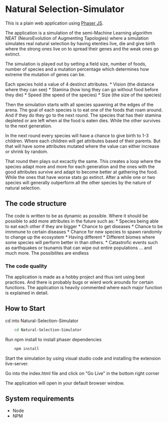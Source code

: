# Natural Selection-Simulator

This is a plain web application using [Phaser JS](https://phaser.io/). 

The application is a simulation of the semi-Machine Learning algorithm NEAT (NeuroEvolution of Augmenting Tapologies) where a simulation simulates real natural selection by having etenties live, die and give birth where the strong ones live on to spread their genes and the weak ones go extinct.

The simulation is played out by setting a field size, number of foods, number of species and a mutation percentage which determines how extreme the mutation of genes can be.

Each species hold a value of 4 destinct attributes. 
    * Vision (the distance where they can see)
    * Stamina (how long they can go without food before they die)
    * Speed (the speed of the species)
    * Size (the size of the species)

Then the simulation starts with all species spawning at the edges of the arena. The goal of each species is to eat one of the foods that roam around. And if they do they go to the next round. 
The species that has their stamina depleted or are left when al the food is eaten dies. While the other survives to the next generation.

In the next round every species will have a chance to give birth to 1-3 children. Where each children will get attributes based of their parents. But that will have some attributes mutated where the 
value can either increase or shrink by random.

That round then plays out excactly the same. This creates a loop where the species adapt more and more for each generation and the ones with the good attributes survive and adapt to become better at gathering the food.
While the ones that have worse stats go extinct. After a while one or two species will generally outperform all the other species by the nature of natural selection.

## The code structure

The code is written to be as dynamic as possible. Where it should be possible to add more attributes in the future such as: 
    * Species being able to eat each other if they are bigger
    * Chance to get diseases
    * Chance to be immmune to certain diseases
    * Chance for new species to spawn randomly to change up the ecosystem
    * Having different
    * Different biomes where some species will perform better in than others.
    * Catastrofic events such as earthquakes or tsunamis that can wipe out entire populations
    ... and much more. The possibilites are endless

### The code quality
The application is made as a hobby project and thus isnt using best practices. And there is probably bugs or wierd work arounds for certain functions.
The application is heavily commented where each major function is explained in detail. 

## How to Start
cd into Natural-Selection-Simulator

```bash
    cd Natural-Selection-Simulator
```

Run npm install to install phaser dependencies
```bash
    npm install
```

Start the simulation by using visual studio code and installing the extension live-server. 

Go into the index.html file and click on "Go Live" in the bottom right corner

The application will open in your default browser window.

## System requirements

- Node
- NPM